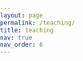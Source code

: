 ```yaml
---
layout: page
permalink: /teaching/
title: teaching
nav: true
nav_order: 6
---
```


<head>
    <meta charset="UTF-8">
    <meta name="viewport" content="width=device-width, initial-scale=1.0">
    <title>Academic Semesters and Lectures</title>
    <link rel="stylesheet" href="style.css">
    <style>
        body {
            margin: 0;
            padding: 0;
            width: 100%;
        }

        table {
            border-collapse: collapse;
            width: 100%;
            table-layout: fixed; /* Ensures consistent column widths */
            border: 1px solid black;
        }
        th, td {
            border-top: 1px solid black;
            border-bottom: 1px solid black;
            padding: 20px;
            text-align: left;
            overflow-wrap: break-word; /* Helps with long text */
        }
        th {
            background-color: #f2f2f2;
        }
        td {
            border-left: none;
            border-right: none;
        }
        tr:nth-child(even) {
            background-color: #f2f2f2;
        }
    </style>
</head>
<body>

<div>
    <strong>As Teaching Assistant</strong><br />
    (creating exercise sheets, editing course materials)
    <table>
        <colgroup>
            <col style="width: 20%;">
            <col style="width: 80%;">
        </colgroup>
        <thead>
            <tr>
                <th>Semester</th>
                <th></th>
            </tr>
        </thead>
        <tbody>
            <tr>
                <td>Summer 2024</td>
                <td>Lecture <em>Partielle Differentialgleichungen</em>, held by <a href="https://www.uni-heidelberg.de/math/knuepfer/" target="_blank">Prof. Dr. H. Knüpfer</a> (Heidelberg University)</td>
            </tr>
            <tr>
                <td>Winter 2023/24</td>
                <td>Lecture <em>Variationsrechnung 2</em>, held by <a href="https://www.uni-heidelberg.de/math/knuepfer/" target="_blank">Prof. Dr. H. Knüpfer</a> (Heidelberg University)</td>
            </tr>
            <tr>
                <td></td>
                <td>Seminar <em>Themen aus den Partiellen Differentialgleichungen</em>, held by <a href="https://www.uni-heidelberg.de/math/knuepfer/" target="_blank">Prof. Dr. H. Knüpfer</a> (Heidelberg University)</td>
            </tr>
            <tr>
                <td>Summer 2023</td>
                <td>Lecture <em>Partielle Differentialgleichungen</em>, held by <a href="https://www.uni-heidelberg.de/math/knuepfer/" target="_blank">Prof. Dr. H. Knüpfer</a> (Heidelberg University)</td>
            </tr>
        </tbody>
    </table>
</div>

<br />
<div>
    <strong>As Student Assistant</strong><br />
    (leading tutorials, correcting exercise sheets)
    <table>
        <colgroup>
            <col style="width: 20%;">
            <col style="width: 80%;">
        </colgroup>
        <thead>
            <tr>
                <th>Semester</th>
                <th></th>
            </tr>
        </thead>
        <tbody>
			<tr>
                <td>Winter 2022/23</td>
                <td>Lecture <em>Höhere Analysis</em>, held by <a href="https://www.uni-heidelberg.de/math/rueland/" target="_blank">Prof. Dr. A. Rüland</a> (Heidelberg University)</td>
            </tr>
            <tr>
                <td>Summer 2022</td>
                <td>Lecture <em>Analysis 2</em>, held by <a href="https://www.uni-heidelberg.de/math/rueland/" target="_blank">Prof. Dr. A. Rüland</a> (Heidelberg University)</td>
            </tr>
            <tr>
                <td>Winter 2021/22</td>
                <td>Lecture <em>Analysis 1</em>, held by <a href="https://www.uni-heidelberg.de/math/rueland/" target="_blank">Prof. Dr. A. Rüland</a> (Heidelberg University)</td>
            </tr>
            <tr>
                <td>Winter 2020/21</td>
                <td>Lecture <em>Analysis 1</em>, held by <a href="https://www.mathi.uni-heidelberg.de/~palbers/" target="_blank">Prof. Dr. P. Albers</a> (Heidelberg University)</td>
            </tr>
			<!-- hidden row in order to get same alignment of both tables -->
			 <tr style='visibility:collapse'>
				<td></td>
                <td>Seminar <em>Themen aus den Partiellen Differentialgleichungen</em>, held by <a href="https://www.uni-heidelberg.de/math/knuepfer/" target="_blank">Prof. Dr. H. Knüpfer</a> (Heidelberg University)</td>
            </tr>
        </tbody>
    </table>
</div>

</body>

<div class="card mt-3">
  <div class="p-3">
    <div class="row">
      <div class="col-sm-10">
        <h5 class="font-weight-bold">Summer 2024</h5>
      </div>
      <div class="col-sm-2 text-left text-sm-right">
        <span class="badge font-weight-bold danger-color-dark text-uppercase align-middle">
            10-701
        </span>
      </div>
    </div>
    <h6 class="font-italic mt-2 mt-sm-0">Lecture <em>Partielle Differentialgleichungen</em>, held by <a href="https://www.uni-heidelberg.de/math/knuepfer/" target="_blank">Prof. Dr. H. Knüpfer</a> (Heidelberg University)</h6>
  </div>
</div>
